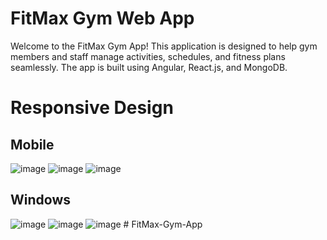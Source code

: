 # FitMax Gym Web App

Welcome to the FitMax Gym App! This application is designed to help gym members and staff manage activities, schedules, and fitness plans seamlessly. The app is built using Angular, React.js, and MongoDB.

# Responsive Design

## Mobile

![image](https://github.com/user-attachments/assets/77fd09fd-82fe-46e5-a8d5-53efe773fbc2)
![image](https://github.com/user-attachments/assets/ec9087d8-255c-4e66-903d-2994cda7f2dd)
![image](https://github.com/user-attachments/assets/89924c10-76b1-4a30-9a77-9133849cdd65)

## Windows

![image](https://github.com/user-attachments/assets/739b1ca8-da58-4f49-9658-b06f9e328a6e)
![image](https://github.com/user-attachments/assets/3e0ee319-5a26-466b-b55d-34f6a3022e5d)
![image](https://github.com/user-attachments/assets/f7ebc682-5e3b-4dcd-898d-b6ebbb2c6eca)
#   F i t M a x - G y m - A p p  
 